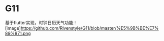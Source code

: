 # G11
 基于flutter实现，时钟日历天气功能
![image]https://github.com/Rivenstyle/G11/blob/master/%E5%9B%BE%E7%89%871.png
